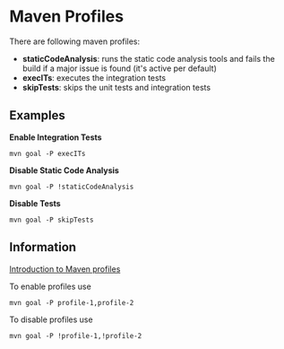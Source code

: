 # Maven Profiles

There are following maven profiles:

* __staticCodeAnalysis__:   runs the static code analysis tools and fails the build if a major issue is found (it's active per default)
* __execITs__:              executes the integration tests
* __skipTests__:            skips the unit tests and integration tests


## Examples

__Enable Integration Tests__

    mvn goal -P execITs

__Disable Static Code Analysis__

    mvn goal -P !staticCodeAnalysis

__Disable Tests__

    mvn goal -P skipTests

## Information

[Introduction to Maven profiles](https://maven.apache.org/guides/introduction/introduction-to-profiles.html)

To enable profiles use

    mvn goal -P profile-1,profile-2

To disable profiles use

    mvn goal -P !profile-1,!profile-2
